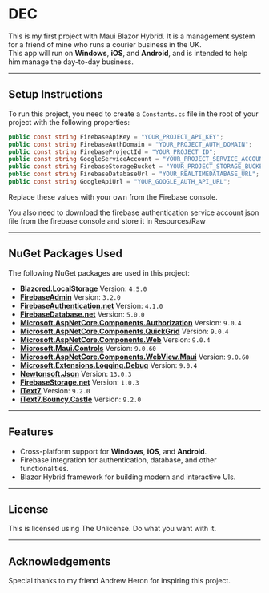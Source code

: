 # DEC

This is my first project with Maui Blazor Hybrid. It is a management system for a friend of mine who runs a courier business in the UK.  
This app will run on **Windows**, **iOS**, and **Android**, and is intended to help him manage the day-to-day business.

---

## Setup Instructions

To run this project, you need to create a `Constants.cs` file in the root of your project with the following properties:

```csharp
public const string FirebaseApiKey = "YOUR_PROJECT_API_KEY";
public const string FirebaseAuthDomain = "YOUR_PROJECT_AUTH_DOMAIN";
public const string FirebaseProjectId = "YOUR_PROJECT_ID";
public const string GoogleServiceAccount = "YOUR_PROJECT_SERVICE_ACCOUNT_JSON_FILE";
public const string FirebaseStorageBucket = "YOUR_PROJECT_STORAGE_BUCKET";
public const string FirebaseDatabaseUrl = "YOUR_REALTIMEDATABASE_URL";
public const string GoogleApiUrl = "YOUR_GOOGLE_AUTH_API_URL";
```

Replace these values with your own from the Firebase console.

You also need to download the firebase authentication service account json file from the firebase console and store it in Resources/Raw


---

## NuGet Packages Used

The following NuGet packages are used in this project:

- **[Blazored.LocalStorage](https://www.nuget.org/packages/Blazored.LocalStorage)** Version: `4.5.0`
- **[FirebaseAdmin](https://www.nuget.org/packages/FirebaseAdmin)** Version: `3.2.0`
- **[FirebaseAuthentication.net](https://www.nuget.org/packages/FirebaseAuthentication.net)** Version: `4.1.0`
- **[FirebaseDatabase.net](https://www.nuget.org/packages/FirebaseDatabase.net)** Version: `5.0.0`
- **[Microsoft.AspNetCore.Components.Authorization](https://www.nuget.org/packages/Microsoft.AspNetCore.Components.Authorization)** Version: `9.0.4`
- **[Microsoft.AspNetCore.Components.QuickGrid](https://www.nuget.org/packages/Microsoft.AspNetCore.Components.QuickGrid)** Version: `9.0.4`
- **[Microsoft.AspNetCore.Components.Web](https://www.nuget.org/packages/Microsoft.AspNetCore.Components.Web)** Version: `9.0.4`
- **[Microsoft.Maui.Controls](https://www.nuget.org/packages/Microsoft.Maui.Controls)** Version: `9.0.60`
- **[Microsoft.AspNetCore.Components.WebView.Maui](https://www.nuget.org/packages/Microsoft.AspNetCore.Components.WebView.Maui)** Version: `9.0.60`
- **[Microsoft.Extensions.Logging.Debug](https://www.nuget.org/packages/Microsoft.Extensions.Logging.Debug)** Version: `9.0.4`
- **[Newtonsoft.Json](https://www.nuget.org/packages/Newtonsoft.Json)** Version: `13.0.3`
- **[FirebaseStorage.net](https://www.nuget.org/packages/FirebaseStorage.net)** Version: `1.0.3`
- **[iText7](https://www.nuget.org/packages/iText7)** Version: `9.2.0`
- **[iText7.Bouncy.Castle](https://www.nuget.org/[ackages/iText7.Bouncy.Castle.Adapter)** Version: `9.2.0`
 
---

## Features

- Cross-platform support for **Windows**, **iOS**, and **Android**.
- Firebase integration for authentication, database, and other functionalities.
- Blazor Hybrid framework for building modern and interactive UIs.

---

## License

This is licensed using The Unlicense.  Do what you want with it.

---

## Acknowledgements

Special thanks to my friend Andrew Heron for inspiring this project.
```

